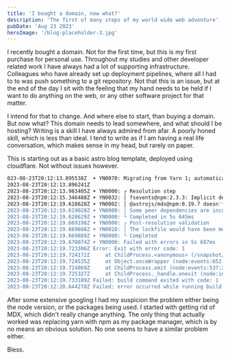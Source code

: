 ```yaml
---
title: 'I bought a domain, now what?'
description: 'The first of many steps of my world wide web adventure'
pubDate: 'Aug 23 2023'
heroImage: '/blog-placeholder-3.jpg'
---
```


I recently bought a domain. Not for the first time, but this is my first purchase for personal use. Throughout my studies and other developer related work I have always had a lot of supporting infrastructure. Colleagues who have already set up deployment pipelines, where all I had to to was push something to a git repository. Not that this is an issue, but at the end of the day I sit with the feeling that my hand needs to be held if I want to do anything on the web, or any other software project for that matter.

I intend for that to change. And where else to start, than buying a domain. But now what? This domain needs to lead somewhere, and what should I be hosting? Writing is a skill I have always admired from afar. A poorly honed skill, which is less than ideal. I tend to write as if I am having a real life conversation, which makes sense in my head, but rarely on paper.

This is starting out as a basic astro blog template, deployed using cloudflare. Not without issues however.

```bash
023-08-23T20:12:13.895538Z	➤ YN0070: Migrating from Yarn 1; automatically enabling the compatibility node-modules linker 👍
2023-08-23T20:12:13.896241Z	
2023-08-23T20:12:13.983405Z	➤ YN0000: ┌ Resolution step
2023-08-23T20:12:15.346488Z	➤ YN0032: │ fsevents@npm:2.3.3: Implicit dependencies on node-gyp are discouraged
2023-08-23T20:12:19.618628Z	➤ YN0002: │ @astrojs/mdx@npm:0.19.7 doesn't provide astro (p33450), requested by @astrojs/markdown-remark
2023-08-23T20:12:19.619028Z	➤ YN0000: │ Some peer dependencies are incorrectly met; run yarn explain peer-requirements <hash> for details, where <hash> is the six-letter p-prefixed code
2023-08-23T20:12:19.628629Z	➤ YN0000: └ Completed in 5s 645ms
2023-08-23T20:12:19.669198Z	➤ YN0000: ┌ Post-resolution validation
2023-08-23T20:12:19.669608Z	➤ YN0028: │ The lockfile would have been modified by this install, which is explicitly forbidden.
2023-08-23T20:12:19.669889Z	➤ YN0000: └ Completed
2023-08-23T20:12:19.670074Z	➤ YN0000: Failed with errors in 5s 687ms
2023-08-23T20:12:19.723306Z	Error: Exit with error code: 1
2023-08-23T20:12:19.724172Z	    at ChildProcess.<anonymous> (/snapshot/dist/run-build.js)
2023-08-23T20:12:19.724535Z	    at Object.onceWrapper (node:events:652:26)
2023-08-23T20:12:19.724869Z	    at ChildProcess.emit (node:events:537:28)
2023-08-23T20:12:19.725327Z	    at ChildProcess._handle.onexit (node:internal/child_process:291:12)
2023-08-23T20:12:19.733189Z	Failed: build command exited with code: 1
2023-08-23T20:12:20.644278Z	Failed: error occurred while running build command
```

After some extensive googling I had my suspicion the problem either being the node version, or the packages being used. I started with getting rid of MDX, which didn't really change anything. The only thing that actually worked was replacing yarn with npm as my package manager, which is by no means an obvious solution. No one seems to have a similar problem either.

Bless.
